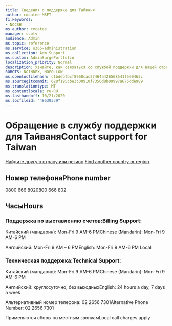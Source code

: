 ```yaml
---
title: Сведения о поддержке для Тайваня
author: cmcatee-MSFT
f1.keywords:
- NOCSH
ms.author: cmcatee
manager: scotv
audience: Admin
ms.topic: reference
ms.service: o365-administration
ms.collection: Adm_Support
ms.custom: AdminSurgePortfolio
localization_priority: Normal
description: Узнайте, как связаться со службой поддержки для вашей страны или региона.
ROBOTS: NOINDEX, NOFOLLOW
ms.openlocfilehash: c1bdebfbcf8968cac27464a426568541f560463c
ms.sourcegitcommit: 628f195cbe3c00910f7350d8b09997a675dde989
ms.translationtype: MT
ms.contentlocale: ru-RU
ms.lasthandoff: 10/21/2020
ms.locfileid: "48639339"
---
```

# <a name="contact-support-for-taiwan"></a><span data-ttu-id="fe803-103">Обращение в службу поддержки для Тайваня</span><span class="sxs-lookup"><span data-stu-id="fe803-103">Contact support for Taiwan</span></span>

<span data-ttu-id="fe803-104">[Найдите другую страну или регион](../contact-support-for-business-products.md).</span><span class="sxs-lookup"><span data-stu-id="fe803-104">[Find another country or region](../contact-support-for-business-products.md).</span></span>

## <a name="phone-number"></a><span data-ttu-id="fe803-105">Номер телефона</span><span class="sxs-lookup"><span data-stu-id="fe803-105">Phone number</span></span>
<span data-ttu-id="fe803-106">0800 666 802</span><span class="sxs-lookup"><span data-stu-id="fe803-106">0800 666 802</span></span>

## <a name="hours"></a><span data-ttu-id="fe803-107">Часы</span><span class="sxs-lookup"><span data-stu-id="fe803-107">Hours</span></span>
### <a name="billing-support"></a><span data-ttu-id="fe803-108">Поддержка по выставлению счетов:</span><span class="sxs-lookup"><span data-stu-id="fe803-108">Billing Support:</span></span>

<span data-ttu-id="fe803-109">Китайский (мандарин): Mon-Fri 9 AM-6 PM</span><span class="sxs-lookup"><span data-stu-id="fe803-109">Chinese (Mandarin): Mon-Fri 9 AM-6 PM</span></span>

<span data-ttu-id="fe803-110">Английский: Mon-Fri 9 AM – 6 PM</span><span class="sxs-lookup"><span data-stu-id="fe803-110">English: Mon-Fri 9 AM-6 PM Local</span></span>

### <a name="technical-support"></a><span data-ttu-id="fe803-111">Техническая поддержка:</span><span class="sxs-lookup"><span data-stu-id="fe803-111">Technical Support:</span></span>

<span data-ttu-id="fe803-112">Китайский (мандарин): Mon-Fri 9 AM-6 PM</span><span class="sxs-lookup"><span data-stu-id="fe803-112">Chinese (Mandarin): Mon-Fri 9 AM-6 PM</span></span>

<span data-ttu-id="fe803-113">Английский: круглосуточно, без выходных</span><span class="sxs-lookup"><span data-stu-id="fe803-113">English: 24 hours a day, 7 days a week</span></span>

<span data-ttu-id="fe803-114">Альтернативный номер телефона: 02 2656 7301</span><span class="sxs-lookup"><span data-stu-id="fe803-114">Alternative Phone Number: 02 2656 7301</span></span>

<span data-ttu-id="fe803-115">Применяются сборы по местным звонкам</span><span class="sxs-lookup"><span data-stu-id="fe803-115">Local call charges apply</span></span>
